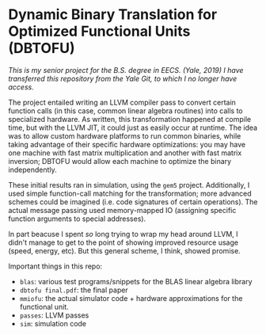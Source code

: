 # Dynamic Binary Translation for Optimized Functional Units (DBTOFU)

*This is my senior project for the B.S. degree in EECS. (Yale, 2019)
I have transferred this repository from the Yale Git, to which I no longer
have access.*

The project entailed writing an LLVM compiler pass to convert certain
function calls (in this case, common linear algebra routines) into calls
to specialized hardware. As written, this transformation happened at compile
time, but with the LLVM JIT, it could just as easily occur at runtime. The
idea was to allow custom hardware platforms to run common binaries, while
taking advantage of their specific hardware optimizations: you may have one
machine with fast matrix multiplication and another with fast matrix inversion;
DBTOFU would allow each machine to optimize the binary independently.

These initial results ran in simulation, using the `gem5` project. Additionally,
I used simple function-call matching for the transformation; more advanced schemes
could be imagined (i.e. code signatures of certain operations). The actual message
passing used memory-mapped IO (assigning specific function arguments to special
addresses).

In part beacuse I spent *so* long trying to wrap my head around LLVM, I didn't
manage to get to the point of showing improved resource usage (speed, energy, etc).
But this general scheme, I think, showed promise.

Important things in this repo:

- `blas`: various test programs/snippets for the BLAS linear algebra library
- `dbtofu final.pdf`: the final paper
- `mmiofu`: the actual simulator code + hardware approximations for the functional unit.
- `passes`: LLVM passes
- `sim`: simulation code

